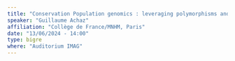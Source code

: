 ```yaml
---
title: "Conservation Population genomics : leveraging polymorphisms and recombination to monitor the size variation of any given species"
speaker: "Guillaume Achaz"
affiliation: "Collège de France/MNHM, Paris"
date: "13/06/2024 - 14:00"
type: bigre
where: "Auditorium IMAG"
---
```

